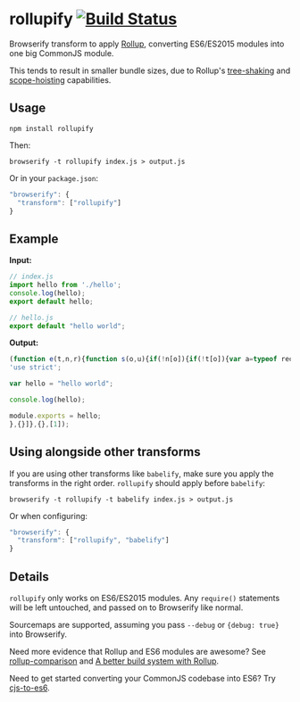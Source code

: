 rollupify [![Build Status](https://travis-ci.org/nolanlawson/rollupify.svg?branch=master)](https://travis-ci.org/nolanlawson/rollupify)
====

Browserify transform to apply [Rollup](http://rollupjs.org/), converting ES6/ES2015 modules
into one big CommonJS module.

This tends to result in smaller bundle sizes, due to Rollup's [tree-shaking](http://www.2ality.com/2015/12/webpack-tree-shaking.html) and
[scope-hoisting](https://github.com/substack/node-browserify/issues/1379#issuecomment-183383199) capabilities.

Usage
---

    npm install rollupify

Then:

    browserify -t rollupify index.js > output.js

Or in your `package.json`:

```js
"browserify": {
  "transform": ["rollupify"]
}
```

Example
---

**Input:**

```js
// index.js
import hello from './hello';
console.log(hello);
export default hello;
```

```js
// hello.js
export default "hello world";
```

**Output:**

```js
(function e(t,n,r){function s(o,u){if(!n[o]){if(!t[o]){var a=typeof require=="function"&&require;if(!u&&a)return a(o,!0);if(i)return i(o,!0);var f=new Error("Cannot find module '"+o+"'");throw f.code="MODULE_NOT_FOUND",f}var l=n[o]={exports:{}};t[o][0].call(l.exports,function(e){var n=t[o][1][e];return s(n?n:e)},l,l.exports,e,t,n,r)}return n[o].exports}var i=typeof require=="function"&&require;for(var o=0;o<r.length;o++)s(r[o]);return s})({1:[function(require,module,exports){
'use strict';

var hello = "hello world";

console.log(hello);

module.exports = hello;
},{}]},{},[1]);
```

Using alongside other transforms
----

If you are using other transforms like `babelify`, make sure you apply
the transforms in the right order. `rollupify` should apply before `babelify`:

    browserify -t rollupify -t babelify index.js > output.js

Or when configuring:

```js
"browserify": {
  "transform": ["rollupify", "babelify"]
}
```

Details
----

`rollupify` only works on ES6/ES2015 modules. Any `require()` statements will
be left untouched, and passed on to Browserify like normal.

Sourcemaps are supported, assuming you pass `--debug` or `{debug: true}`
into Browserify.

Need more evidence that Rollup and ES6 modules are awesome? See [rollup-comparison](https://github.com/nolanlawson/rollup-comparison)
and [A better build system with Rollup](http://pouchdb.com/2016/01/13/pouchdb-5.2.0-a-better-build-system-with-rollup.html).

Need to get started converting your CommonJS codebase into ES6? Try [cjs-to-es6](https://github.com/nolanlawson/cjs-to-es6).
